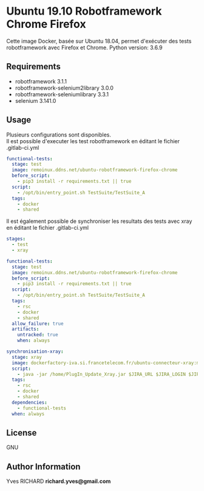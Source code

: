 Ubuntu 19.10 Robotframework Chrome Firefox
===========================

Cette image Docker, basée sur Ubuntu 18.04, permet d'exécuter des tests robotframework avec Firefox et Chrome.
Python version: 3.6.9

Requirements
------------

- robotframework 3.1.1
- robotframework-selenium2library 3.0.0
- robotframework-seleniumlibrary 3.3.1
- selenium 3.141.0

Usage
------------

Plusieurs configurations sont disponibles.  
Il est possible d'executer les test robotframework en éditant le fichier .gitlab-ci.yml

```yaml
functional-tests:
  stage: test
  image: remoinux.ddns.net/ubuntu-robotframework-firefox-chrome
  before_script:
    - pip3 install -r requirements.txt || true
  script:
    - /opt/bin/entry_point.sh TestSuite/TestSuite_A
  tags:
    - docker
    - shared
```

Il est également possible de synchroniser les resultats des tests avec xray en éditant le fichier .gitlab-ci.yml

```yaml
stages:
  - test
  - xray

functional-tests:
  stage: test
  image: remoinux.ddns.net/ubuntu-robotframework-firefox-chrome
  before_script:
    - pip3 install -r requirements.txt || true
  script:
    - /opt/bin/entry_point.sh TestSuite/TestSuite_A
  tags:
    - rsc
    - docker
    - shared
  allow_failure: true
  artifacts:
    untracked: true
    when: always

synchronisation-xray:
  stage: xray
  image: dockerfactory-iva.si.francetelecom.fr/ubuntu-connecteur-xray:master
  script:
    - java -jar /home/PlugIn_Update_Xray.jar $JIRA_URL $JIRA_LOGIN $JIRA_MDP $CLE_PROJET "Clé Test Plan" "Nom Test Plan" $(pwd)
  tags:
    - rsc
    - docker
    - shared
  dependencies:
    - functional-tests
  when: always
```

License
-------

GNU

Author Information
------------------

Yves RICHARD __richard.yves@gmail.com__  

